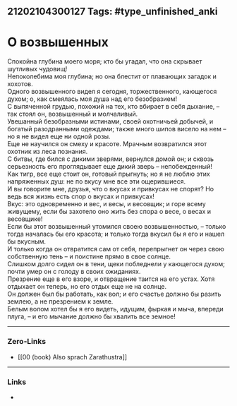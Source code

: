 21202104300127
Tags: #type_unfinished_anki 
---
# О возвышенных

Спокойна глубина моего моря; кто бы угадал, что она скрывает шутливых чудовищ! <br>Непоколебима моя глубина; но она блестит от плавающих загадок и хохотов. <br>Одного возвышенного видел я сегодня, торжественного, кающегося духом; о, как смеялась моя душа над его безобразием! <br>С выпяченной грудью, похожий на тех, кто вбирает в себя дыхание, – так стоял он, возвышенный и молчаливый. <br>Увешанный безобразными истинами, своей охотничьей добычей, и богатый разодранными одеждами; также много шипов висело на нем – но я не видел еще ни одной розы. <br>Еще не научился он смеху и красоте. Мрачным возвратился этот охотник из леса познания. <br>С битвы, где бился с дикими зверями, вернулся домой он; и сквозь серьезность его проглядывает еще дикий зверь – непобежденный! <br>Как тигр, все еще стоит он, готовый прыгнуть; но я не люблю этих напряженных душ: не по вкусу мне все эти ощерившиеся. <br>И вы говорите мне, друзья, что о вкусах и привкусах не спорят? Но ведь вся жизнь есть спор о вкусах и привкусах! <br>Вкус: это одновременно и вес, и весы, и весовщик; и горе всему живущему, если бы захотело оно жить без спора о весе, о весах и весовщике! <br>Если бы этот возвышенный утомился своею возвышенностью, – только тогда началась бы его красота; и только тогда вкусил бы я его и нашел бы вкусным. <br>И только когда он отвратится сам от себя, перепрыгнет он через свою собственную тень – и поистине прямо в свое солнце. <br>Слишком долго сидел он в тени, щеки побледнели у кающегося духом; почти умер он с голоду в своих ожиданиях. <br>Презрение еще в его взоре, и отвращение таится на его устах. Хотя отдыхает он теперь, но его отдых еще не на солнце. <br>Он должен был бы работать, как вол; и его счастье должно бы разить землею, а не презрением к земле. <br>Белым волом хотел бы я его видеть, идущим, фыркая и мыча, впереди плуга, – и его мычание должно бы хвалить все земное!

---
### Zero-Links
- [[00 (book) Also sprach Zarathustra]]
---
### Links
-